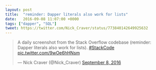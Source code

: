 ```yaml
---
layout: post
title:  "reminder: Dapper literals also work for lists"
date:   2016-09-08 11:07:00 +0000
tags: ["dapper", "SQL"]
tweet: https://twitter.com/Nick_Craver/status/773840142649925632
---
```

<blockquote class="twitter-tweet" data-lang="en">
<p lang="en" dir="ltr">
A daily screenshot from the Stack Overflow codebase (reminder: Dapper literals also work for lists). 
<a href="https://twitter.com/hashtag/StackCode?src=hash">#StackCode</a> 
<a href="https://t.co/9wOe6hHNsm">pic.twitter.com/9wOe6hHNsm</a></p>&mdash; Nick Craver (@Nick_Craver) 
<a href="https://twitter.com/Nick_Craver/status/773840142649925632">September 8, 2016</a></blockquote>